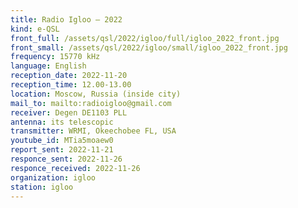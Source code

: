 ```yaml
---
title: Radio Igloo — 2022
kind: e-QSL
front_full: /assets/qsl/2022/igloo/full/igloo_2022_front.jpg
front_small: /assets/qsl/2022/igloo/small/igloo_2022_front.jpg
frequency: 15770 kHz
language: English
reception_date: 2022-11-20
reception_time: 12.00-13.00
location: Moscow, Russia (inside city)
mail_to: mailto:radioigloo@gmail.com
receiver: Degen DE1103 PLL
antenna: its telescopic
transmitter: WRMI, Okeechobee FL, USA
youtube_id: MTia5moaew0 
report_sent: 2022-11-21
responce_sent: 2022-11-26
responce_received: 2022-11-26
organization: igloo
station: igloo
---
```

